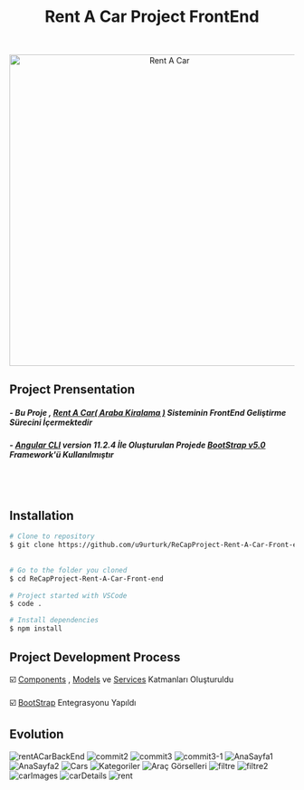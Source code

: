 <h1 align="center">Rent A Car Project FrontEnd</h1> <br>
<p align="center">
  <img src="https://media.giphy.com/media/WpxiPz418zwy54WQvJ/giphy.gif" width="550" alt="Rent A Car">
</p>


## Project Prensentation
##### - Bu Proje , [Rent A Car( Araba Kiralama )](https://github.com/u9urturk/ReCapProject-Rent-A-Car) Sisteminin FrontEnd Geliştirme Sürecini İçermektedir 
##### - [Angular CLI](https://github.com/angular/angular-cli) version 11.2.4 İle Oluşturulan Projede [BootStrap v5.0 ](https://getbootstrap.com/docs/5.0/getting-started/introduction/) Framework'ü Kullanılmıştır
<br>
<br>

## Installation

```bash
# Clone to repository
$ git clone https://github.com/u9urturk/ReCapProject-Rent-A-Car-Front-end
  
  
# Go to the folder you cloned
$ cd ReCapProject-Rent-A-Car-Front-end
  
# Project started with VSCode
$ code .

# Install dependencies
$ npm install
```

## Project Development Process
☑️ [Components](https://github.com/u9urturk/ReCapProject-Rent-A-Car-Front-end/tree/master/src/app/components) , [Models](https://github.com/u9urturk/ReCapProject-Rent-A-Car-Front-end/tree/master/src/app/models) ve [Services](https://github.com/u9urturk/ReCapProject-Rent-A-Car-Front-end/tree/master/src/app/services) Katmanları Oluşturuldu<br> 
<br>
☑️ [BootStrap](https://getbootstrap.com/docs/5.0/getting-started/introduction/) Entegrasyonu Yapıldı 

## Evolution
![rentACarBackEnd](https://user-images.githubusercontent.com/77547474/110978997-1fa12980-8375-11eb-849c-5bf99e24663c.PNG)
![commit2](https://user-images.githubusercontent.com/77547474/111200276-9d15a580-85d2-11eb-84fd-261d707a20ed.PNG)
![commit3](https://user-images.githubusercontent.com/77547474/111250849-1935da80-861f-11eb-88c0-7833d2651e83.PNG)
![commit3-1](https://user-images.githubusercontent.com/77547474/111250560-99a80b80-861e-11eb-9204-a61ee030f374.PNG)
![AnaSayfa1](https://user-images.githubusercontent.com/77547474/113551926-131f9200-95fe-11eb-9ede-37175b110800.PNG)
![AnaSayfa2](https://user-images.githubusercontent.com/77547474/113551945-1b77cd00-95fe-11eb-96bd-f04db146a4f6.PNG)
![Cars](https://user-images.githubusercontent.com/77547474/113551966-22064480-95fe-11eb-9c45-9b4386981a1c.PNG)
![Kategoriler](https://user-images.githubusercontent.com/77547474/113551983-27fc2580-95fe-11eb-874e-ceaa34b4ba56.PNG)
![Araç Görselleri](https://user-images.githubusercontent.com/77547474/113551993-2c284300-95fe-11eb-8ba8-6d9bb0581830.PNG)
![filtre](https://user-images.githubusercontent.com/77547474/113918448-1fb50d80-97eb-11eb-8747-345b8fb44ba0.PNG)
![filtre2](https://user-images.githubusercontent.com/77547474/113918480-280d4880-97eb-11eb-9be7-892caee3b9cd.PNG)
![carImages](https://user-images.githubusercontent.com/77547474/113918518-352a3780-97eb-11eb-9645-e33e696eab7f.PNG)
![carDetails](https://user-images.githubusercontent.com/77547474/113918553-42dfbd00-97eb-11eb-952f-ef03b621fdcc.PNG)
![rent](https://user-images.githubusercontent.com/77547474/113918584-4b37f800-97eb-11eb-87c0-7e7c5afbd20a.png)















